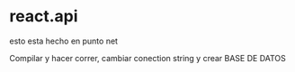 # react.api
esto esta hecho en punto net

Compilar y hacer correr, cambiar conection string y crear BASE DE DATOS
